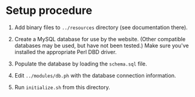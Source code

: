 # Setup procedure

1. Add binary files to `../resources` directory (see documentation there).

2. Create a MySQL database for use by the website. (Other compatible databases may be used, but have not been tested.) Make sure you've installed the appropriate Perl DBD driver.

3. Populate the database by loading the `schema.sql` file.

4. Edit `../modules/db.ph` with the database connection information.

5. Run `initialize.sh` from this directory.
